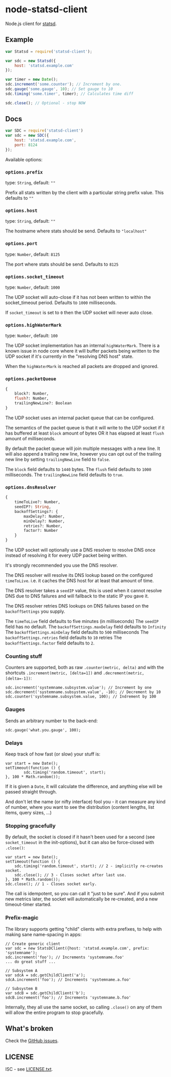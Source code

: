 # node-statsd-client

Node.js client for [statsd](https://github.com/etsy/statsd).

## Example

```js
var Statsd = require('statsd-client');

var sdc = new Statsd({
    host: 'statsd.example.com'
});

var timer = new Date();
sdc.increment('some.counter'); // Increment by one.
sdc.gauge('some.gauge', 10); // Set gauge to 10
sdc.timing('some.timer', timer); // Calculates time diff

sdc.close(); // Optional - stop NOW
```

## Docs

```js
var SDC = require('statsd-client')
var sdc = new SDC({
    host: 'statsd.example.com',
    port: 8124
});
```

Available options:

### `options.prefix`

type: `String`, default: `""`

Prefix all stats written by the client with a particular string
    prefix value. This defaults to `""`

### `options.host`

type: `String`, default: `""`

The hostname where stats should be send. Defaults to
    `"localhost"`

### `options.port`

type: `Number`, default: `8125`

The port where stats should be send. Defaults to `8125`

### `options.socket_timeout`

type: `Number`, default: `1000`

The UDP socket will auto-close if it has not been written to
    within the socket_timeout period. Defaults to `1000`
    milliseconds.

If `socket_timeout` is set to `0` then the UDP socket will never
    auto close.

### `options.highWaterMark`

type: `Number`, default: `100`

The UDP socket implementation has an internal `highWaterMark`.
    There is a known issue in node core where it will buffer
    packets being written to the UDP socket if it's currently
    in the "resolving DNS host" state.

When the `highWaterMark` is reached all packets are dropped
    and ignored.

### `options.packetQueue`

```ocaml
{
    block?: Number,
    flush?: Number,
    trailingNewLine?: Boolean
}
```

The UDP socket uses an internal packet queue that can be
    configured.

The semantics of the packet queue is that it will write to
    the UDP socket if it has buffered at least `block` amount
    of bytes OR it has elapsed at least `flush` amount of
    milliseconds.

By default the packet queue will join multiple messages with
    a new line. It will also append a trailing new line,
    however you can opt out of the trailing new line by setting
    `trailingNewLine` field to `false`.

The `block` field defaults to `1440` bytes.
The `flush` field defaults to `1000` milliseconds.
The `trailingNewLine` field defaults to `true`.

### `options.dnsResolver`

```ocaml
{
    timeToLive?: Number,
    seedIP?: String,
    backoffSettings?: {
        maxDelay?: Number,
        minDelay?: Number,
        retries?: Number,
        factor?: Number
    }
}
```

The UDP socket will optionally use a DNS resolver to resolve
    DNS once instead of resolving it for every UDP packet
    being written.

It's strongly recommended you use the DNS resolver.

The DNS resolver will resolve its DNS lookup based on the
    configured `timeToLive`. i.e. it caches the DNS host for
    at least that amount of time.

The DNS resolver takes a `seedIP` value, this is used when
    it cannot resolve DNS due to DNS failures and will fallback
    to the static IP you gave it.

The DNS resolver retries DNS lookups on DNS failures based on
    the `backoffSettings` you supply.

The `timeToLive` field defaults to five minutes (in milliseconds)
The `seedIP` field has no default.
The `backoffSettings.maxDelay` field defaults to `Infinity`
The `backoffSettings.minDelay` field defaults to `500` milliseconds
The `backoffSettings.retries` field defaults to `10` retries
The `backoffSettings.factor` field defaults to `2`.

### Counting stuff

Counters are supported, both as raw `.counter(metric, delta)` and with the
shortcuts `.increment(metric, [delta=1])` and `.decrement(metric, [delta=-1])`:

    sdc.increment('systemname.subsystem.value'); // Increment by one
	sdc.decrement('systemname.subsystem.value', -10); // Decrement by 10
	sdc.counter('systemname.subsystem.value, 100); // Indrement by 100

### Gauges

Sends an arbitrary number to the back-end:

	sdc.gauge('what.you.gauge', 100);

### Delays

Keep track of how fast (or slow) your stuff is:

	var start = new Date();
	setTimeout(function () {
			sdc.timing('random.timeout', start);
	}, 100 * Math.random());

If it is given a `Date`, it will calculate the difference, and anything else
will be passed straight through.

And don't let the name (or nifty interface) fool you - it can measure any kind
of number, where you want to see the distribution (content lengths, list items,
query sizes, ...)

### Stopping gracefully

By default, the socket is closed if it hasn't been used for a second (see
`socket_timeout` in the init-options), but it can also be force-closed with
`.close()`:

	var start = new Date();
	setTimeout(function () {
		sdc.timing('random.timeout', start); // 2 - implicitly re-creates socket.
		sdc.close(); // 3 - Closes socket after last use.
	}, 100 * Math.random());
    sdc.close(); // 1 - Closes socket early.

The call is idempotent, so you can call it "just to be sure". And if you submit
new metrics later, the socket will automatically be re-created, and a new
timeout-timer started.

### Prefix-magic

The library supports getting "child" clients with extra prefixes, to help with
making sane name-spacing in apps:

    // Create generic client
    var sdc = new StatsDClient({host: 'statsd.example.com', prefix: 'systemname');
	sdc.increment('foo'); // Increments 'systemname.foo'
	... do great stuff ...

    // Subsystem A
	var sdcA = sdc.getChildClient('a');
	sdcA.increment('foo'); // Increments 'systemname.a.foo'

    // Subsystem B
	var sdcB = sdc.getChildClient('b');
	sdcB.increment('foo'); // Increments 'systemname.b.foo'

Internally, they all use the same socket, so calling `.close()` on any of them
will allow the entire program to stop gracefully.

What's broken
-------------

Check the [GitHub issues](https://github.com/msiebuhr/node-statsd-client/issues).

LICENSE
-------

ISC - see
[LICENSE.txt](https://github.com/msiebuhr/node-statsd-client/blob/master/LICENSE.txt).
